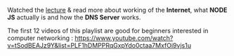 Watched the <a href="https://www.youtube.com/watch?v=8VkiNqJkXxw&t=2128s">lecture</a> & read more about working of the **Internet**, what **NODE JS** actually is and how the **DNS Server** works.

The first 12 videos of this playlist are good for beginners interested in computer networking : https://www.youtube.com/watch?v=tSodBEAJz9Y&list=PLF1hDMPPRqGxpYdo0ctaa7MxfOi9vjs1u
